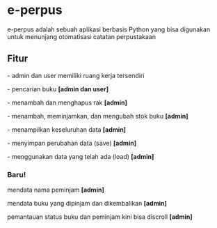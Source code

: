 # e-perpus
<p>e-perpus adalah sebuah aplikasi berbasis Python yang bisa digunakan untuk menunjang otomatisasi catatan perpustakaan</p>
<H2><b>Fitur</b></H2>
<p>- admin dan user memiliki ruang kerja tersendiri</p>
<p>- pencarian buku <b>[admin dan user]</b></p>
<p>- menambah dan menghapus rak <b>[admin]</b></p>
<p>- menambah, meminjamkan, dan mengubah stok buku <b>[admin]</b></p>
<p>- menampilkan keseluruhan data <b>[admin]</b></p>
<p>- menyimpan perubahan data (save) <b>[admin]</b></p>
<p>- menggunakan data yang telah ada (load) <b>[admin]</b></p>
<H3><b>Baru!</b></H3>
<p> mendata nama peminjam <b>[admin]</b></p>
<p> mendata buku yang dipinjam dan dikembalikan <b>[admin]</b></p
<p> pemantauan status buku dan peminjam kini bisa discroll <b>[admin]</b></p>

